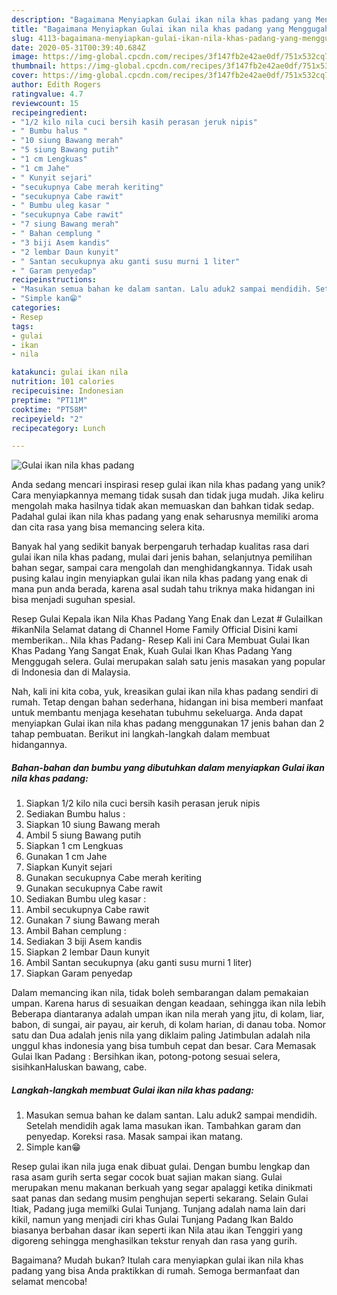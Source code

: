 ```yaml
---
description: "Bagaimana Menyiapkan Gulai ikan nila khas padang yang Menggugah Selera"
title: "Bagaimana Menyiapkan Gulai ikan nila khas padang yang Menggugah Selera"
slug: 4113-bagaimana-menyiapkan-gulai-ikan-nila-khas-padang-yang-menggugah-selera
date: 2020-05-31T00:39:40.684Z
image: https://img-global.cpcdn.com/recipes/3f147fb2e42ae0df/751x532cq70/gulai-ikan-nila-khas-padang-foto-resep-utama.jpg
thumbnail: https://img-global.cpcdn.com/recipes/3f147fb2e42ae0df/751x532cq70/gulai-ikan-nila-khas-padang-foto-resep-utama.jpg
cover: https://img-global.cpcdn.com/recipes/3f147fb2e42ae0df/751x532cq70/gulai-ikan-nila-khas-padang-foto-resep-utama.jpg
author: Edith Rogers
ratingvalue: 4.7
reviewcount: 15
recipeingredient:
- "1/2 kilo nila cuci bersih kasih perasan jeruk nipis"
- " Bumbu halus "
- "10 siung Bawang merah"
- "5 siung Bawang putih"
- "1 cm Lengkuas"
- "1 cm Jahe"
- " Kunyit sejari"
- "secukupnya Cabe merah keriting"
- "secukupnya Cabe rawit"
- " Bumbu uleg kasar "
- "secukupnya Cabe rawit"
- "7 siung Bawang merah"
- " Bahan cemplung "
- "3 biji Asem kandis"
- "2 lembar Daun kunyit"
- " Santan secukupnya aku ganti susu murni 1 liter"
- " Garam penyedap"
recipeinstructions:
- "Masukan semua bahan ke dalam santan. Lalu aduk2 sampai mendidih. Setelah mendidih agak lama masukan ikan. Tambahkan garam dan penyedap. Koreksi rasa. Masak sampai ikan matang."
- "Simple kan😁"
categories:
- Resep
tags:
- gulai
- ikan
- nila

katakunci: gulai ikan nila 
nutrition: 101 calories
recipecuisine: Indonesian
preptime: "PT11M"
cooktime: "PT58M"
recipeyield: "2"
recipecategory: Lunch

---
```



![Gulai ikan nila khas padang](https://img-global.cpcdn.com/recipes/3f147fb2e42ae0df/751x532cq70/gulai-ikan-nila-khas-padang-foto-resep-utama.jpg)

Anda sedang mencari inspirasi resep gulai ikan nila khas padang yang unik? Cara menyiapkannya memang tidak susah dan tidak juga mudah. Jika keliru mengolah maka hasilnya tidak akan memuaskan dan bahkan tidak sedap. Padahal gulai ikan nila khas padang yang enak seharusnya memiliki aroma dan cita rasa yang bisa memancing selera kita.

Banyak hal yang sedikit banyak berpengaruh terhadap kualitas rasa dari gulai ikan nila khas padang, mulai dari jenis bahan, selanjutnya pemilihan bahan segar, sampai cara mengolah dan menghidangkannya. Tidak usah pusing kalau ingin menyiapkan gulai ikan nila khas padang yang enak di mana pun anda berada, karena asal sudah tahu triknya maka hidangan ini bisa menjadi suguhan spesial.

Resep Gulai Kepala ikan Nila Khas Padang Yang Enak dan Lezat # GulaiIkan #ikanNila Selamat datang di Channel Home Family Official Disini kami memberikan.. Nila khas Padang- Resep Kali ini Cara Membuat Gulai Ikan Khas Padang Yang Sangat Enak, Kuah Gulai Ikan Khas Padang Yang Menggugah selera. Gulai merupakan salah satu jenis masakan yang popular di Indonesia dan di Malaysia.


Nah, kali ini kita coba, yuk, kreasikan gulai ikan nila khas padang sendiri di rumah. Tetap dengan bahan sederhana, hidangan ini bisa memberi manfaat untuk membantu menjaga kesehatan tubuhmu sekeluarga. Anda dapat menyiapkan Gulai ikan nila khas padang menggunakan 17 jenis bahan dan 2 tahap pembuatan. Berikut ini langkah-langkah dalam membuat hidangannya.

<!--inarticleads1-->

##### Bahan-bahan dan bumbu yang dibutuhkan dalam menyiapkan Gulai ikan nila khas padang:

1. Siapkan 1/2 kilo nila cuci bersih kasih perasan jeruk nipis
1. Sediakan  Bumbu halus :
1. Siapkan 10 siung Bawang merah
1. Ambil 5 siung Bawang putih
1. Siapkan 1 cm Lengkuas
1. Gunakan 1 cm Jahe
1. Siapkan  Kunyit sejari
1. Gunakan secukupnya Cabe merah keriting
1. Gunakan secukupnya Cabe rawit
1. Sediakan  Bumbu uleg kasar :
1. Ambil secukupnya Cabe rawit
1. Gunakan 7 siung Bawang merah
1. Ambil  Bahan cemplung :
1. Sediakan 3 biji Asem kandis
1. Siapkan 2 lembar Daun kunyit
1. Ambil  Santan secukupnya (aku ganti susu murni 1 liter)
1. Siapkan  Garam penyedap


Dalam memancing ikan nila, tidak boleh sembarangan dalam pemakaian umpan. Karena harus di sesuaikan dengan keadaan, sehingga ikan nila lebih Beberapa diantaranya adalah umpan ikan nila merah yang jitu, di kolam, liar, babon, di sungai, air payau, air keruh, di kolam harian, di danau toba. Nomor satu dan Dua adalah jenis nila yang diklaim paling Jatimbulan adalah nila unggul khas indonesia yang bisa tumbuh cepat dan besar. Cara Memasak Gulai Ikan Padang : Bersihkan ikan, potong-potong sesuai selera, sisihkanHaluskan bawang, cabe. 

<!--inarticleads2-->

##### Langkah-langkah membuat Gulai ikan nila khas padang:

1. Masukan semua bahan ke dalam santan. Lalu aduk2 sampai mendidih. Setelah mendidih agak lama masukan ikan. Tambahkan garam dan penyedap. Koreksi rasa. Masak sampai ikan matang.
1. Simple kan😁


Resep gulai ikan nila juga enak dibuat gulai. Dengan bumbu lengkap dan rasa asam gurih serta segar cocok buat sajian makan siang. Gulai merupakan menu makanan berkuah yang segar apalaggi ketika dinikmati saat panas dan sedang musim penghujan seperti sekarang. Selain Gulai Itiak, Padang juga memilki Gulai Tunjang. Tunjang adalah nama lain dari kikil, namun yang menjadi ciri khas Gulai Tunjang Padang Ikan Baldo biasanya berbahan dasar ikan seperti ikan Nila atau ikan Tenggiri yang digoreng sehingga menghasilkan tekstur renyah dan rasa yang gurih. 

Bagaimana? Mudah bukan? Itulah cara menyiapkan gulai ikan nila khas padang yang bisa Anda praktikkan di rumah. Semoga bermanfaat dan selamat mencoba!
